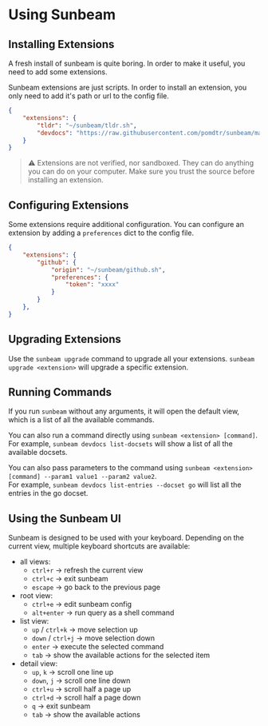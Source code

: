 # Using Sunbeam

## Installing Extensions

A fresh install of sunbeam is quite boring. In order to make it useful, you need to add some extensions.

Sunbeam extensions are just scripts. In order to install an extension, you only need to add it's path or url to the config file.

```json
{
    "extensions": {
        "tldr": "~/sunbeam/tldr.sh",
        "devdocs": "https://raw.githubusercontent.com/pomdtr/sunbeam/main/catalog/extensions/devdocs.sh",
    }
}
```

> ⚠️ Extensions are not verified, nor sandboxed. They can do anything you can do on your computer. Make sure you trust the source before installing an extension.

## Configuring Extensions

Some extensions require additional configuration. You can configure an extension by adding a `preferences` dict to the config file.

```json
{
    "extensions": {
        "github": {
            "origin": "~/sunbeam/github.sh",
            "preferences": {
                "token": "xxxx"
            }
        }
    },
}
```

## Upgrading Extensions

Use the `sunbeam upgrade` command to upgrade all your extensions. `sunbeam upgrade <extension>` will upgrade a specific extension.

## Running Commands

If you run `sunbeam` without any arguments, it will open the default view, which is a list of all the available commands.

You can also run a command directly using `sunbeam <extension> [command]`.\
For example, `sunbeam devdocs list-docsets` will show a list of all the available docsets.

You can also pass parameters to the command using `sunbeam <extension> [command] --param1 value1 --param2 value2`. \
For example, `sunbeam devdocs list-entries --docset go` will list all the entries in the go docset.


## Using the Sunbeam UI

Sunbeam is designed to be used with your keyboard. Depending on the current view, multiple keyboard shortcuts are available:

- all views:
    - `ctrl+r` -> refresh the current view
    - `ctrl+c` -> exit sunbeam
    - `escape` -> go back to the previous page
- root view:
    - `ctrl+e` -> edit sunbeam config
    - `alt+enter` -> run query as a shell command
- list view:
    - `up` / `ctrl+k` -> move selection up
    - `down` / `ctrl+j` -> move selection down
    - `enter` -> execute the selected command
    - `tab` -> show the available actions for the selected item
- detail view:
    - `up`, `k` -> scroll one line up
    - `down`, `j` -> scroll one line down
    - `ctrl+u` -> scroll half a page up
    - `ctrl+d` -> scroll half a page down
    - `q` -> exit sunbeam
    - `tab` -> show the available actions
